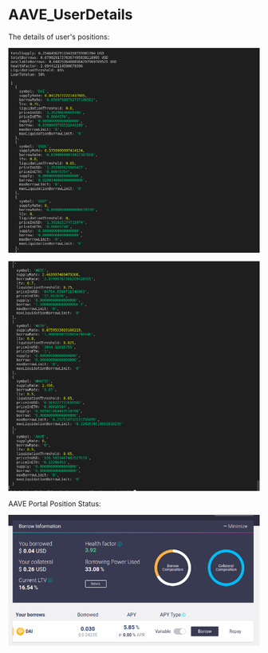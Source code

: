 # AAVE_UserDetails

The details of user's positions:

![alt text](https://github.com/Richa-iitr/AAVE_UserDetails/blob/master/UserDetails1.png?raw=true)

![alt text](https://github.com/Richa-iitr/AAVE_UserDetails/blob/master/UserDetails2.png?raw=true)

AAVE Portal Position Status:

![alt text](https://github.com/Richa-iitr/AAVE_UserDetails/blob/master/AAVEPos.png?raw=true)
